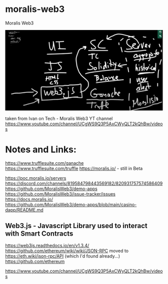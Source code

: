 # moralis-web3
Moralis Web3

![Alt text](./web3.0.png?raw=true "Web3.0")

taken from Ivan on Tech - Moralis Web3 YT channel
https://www.youtube.com/channel/UCgWS9Q3P5AxCWyQLT2kQhBw/videos

# Notes and Links:

https://www.trufflesuite.com/ganache  
https://www.trufflesuite.com/truffle
https://moralis.io/ - still in Beta

https://poc.moralis.io/servers  
https://discord.com/channels/819584798443569182/820931757574586409  
https://github.com/MoralisWeb3/demo-apps  
https://github.com/MoralisWeb3/issue-tracker/issues  
https://docs.moralis.io/  
https://github.com/MoralisWeb3/demo-apps/blob/main/casino-dapp/README.md

## Web3.js - Javascript Library used to interact with Smart Contracts
https://web3js.readthedocs.io/en/v1.3.4/
https://github.com/ethereum/wiki/wiki/JSON-RPC moved to https://eth.wiki/json-rpc/API (which I'd found already...)
https://github.com/ethereum


https://www.youtube.com/channel/UCgWS9Q3P5AxCWyQLT2kQhBw/videos